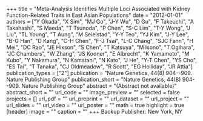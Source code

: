 +++
title = "Meta-Analysis Identifies Multiple Loci Associated with Kidney Function-Related Traits in East Asian Populations"
date = "2012-01-01"
authors = ["Y Okada", "X Sim", "MJ Go", "J-Y Wu", "D Gu", "F Takeuchi", "A Takahashi", "S Maeda", "T Tsunoda", "P Chen", "S-C Lim", "T-Y Wong", "J Liu", "TL Young", "T Aung", "M Seielstad", "Y-Y Teo", "YJ Kim", "J-Y Lee", "B-G Han", "D Kang", "C-H Chen", "F-J Tsai", "L-C Chang", "SJC Fann", "H Mei", "DC Rao", "JE Hixson", "S Chen", "T Katsuya", "M Isono", "T Ogihara", "JC Chambers", "W Zhang", "JS Kooner", "E Albrecht", "K Yamamoto", "M Kubo", "Y Nakamura", "N Kamatani", "N Kato", "J He", "Y-T Chen", "YS Cho", "ES Tai", "T Tanaka", "CJ Oldmeadow", "R Scott", "EG Holliday", "JR Attia"]
publication_types = ["2"]
publication = "Nature Genetics, 44(8) 904--909. Nature Publishing Group"
publication_short = "Nature Genetics, 44(8) 904--909. Nature Publishing Group"
abstract = "(Abstract not available)"
abstract_short = ""
url_code = ""
image_preview = ""
selected = false
projects = []
url_pdf = ""
url_preprint = ""
url_dataset = ""
url_project = ""
url_slides = ""
url_video = ""
url_poster = ""
math = true
highlight = true
[header]
image = ""
caption = ""
+++
Backup Publisher: New York, NY
